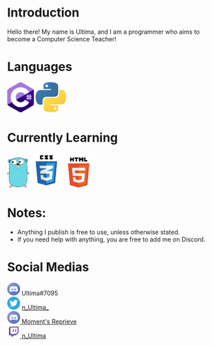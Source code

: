 # Introduction
Hello there! My name is Ultima, and I am a programmer who aims to become a Computer Science Teacher!
# Languages
<img src="csharp.png" height = 70/> <img src="python.png" height = 70/>
# Currently Learning
<img src="golang.png" height = 70/><img src="css.png" height = 80/><img src="html.png" height = 70>
# Notes:
* Anything I publish is free to use, unless otherwise stated.
* If you need help with anything, you are free to add me on Discord.
# Social Medias
<img src="discord.png" height = 30> Ultima#7095 <br> <img src="twitter-logo-3.png" height = 30> <a href="http://www.twitter.com/n_Ultima_"> n_Ultima_ <br> <img src="discord.png" height = 30> <a href="https://discord.gg/W5GKUF5VQp"> Moment's Reprieve <br> <img src="twitch.png" height = 30> <a href="https://twitch/tv/n_Ultima"> n_Ultima



